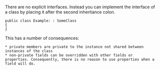There are no explicit interfaces.  Instead you can implement the interface of a class by placing it after the second inheritance colon.

	public class Example: : SomeClass
	{
	}

This has a number of consequences:

	* private members are private to the instance not shared between instances of the class
	* non-private fields can be overridden with other fields or properties. Consequently, there is no reason to use properties when a field will do.
